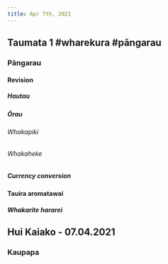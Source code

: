 ```yaml
---
title: Apr 7th, 2021
---
```


## Taumata 1  #wharekura #pāngarau
###
### Pāngarau
#### Revision
##### Hautau
##### Ōrau
###### Whakapiki
###### Whakaheke
##### Currency conversion
#### Tauira aromatawai
##### Whakarite hararei
## Hui Kaiako - 07.04.2021
### Kaupapa
